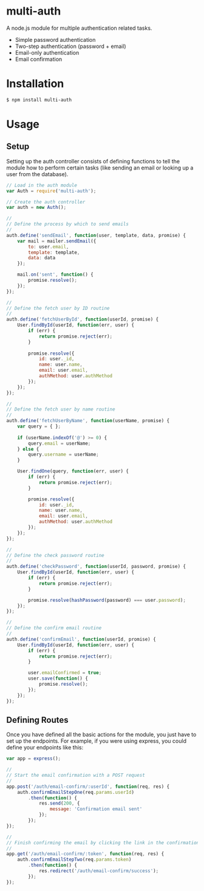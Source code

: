 
# multi-auth

A node.js module for multiple authentication related tasks.

* Simple password authentication
* Two-step authentication (password + email)
* Email-only authentication
* Email confirmation



# Installation

```bash
$ npm install multi-auth
```



# Usage

## Setup

Setting up the auth controller consists of defining functions to tell the module how to perform certain tasks (like sending an email or looking up a user from the database).

```javascript
// Load in the auth module
var Auth = require('multi-auth');

// Create the auth controller
var auth = new Auth();

//
// Define the process by which to send emails
//
auth.define('sendEmail', function(user, template, data, promise) {
	var mail = mailer.sendEmail({
		to: user.email,
		template: template,
		data: data
	});

	mail.on('sent', function() {
		promise.resolve();
	});
});

//
// Define the fetch user by ID routine
//
auth.define('fetchUserById', function(userId, promise) {
	User.findById(userId, function(err, user) {
		if (err) {
			return promise.reject(err);
		}
		
		promise.resolve({
			id: user._id,
			name: user.name,
			email: user.email,
			authMethod: user.authMethod
		});
	});
});

//
// Define the fetch user by name routine
//
auth.define('fetchUserByName', function(userName, promise) {
	var query = { };
	
	if (userName.indexOf('@') >= 0) {
		query.email = userName;
	} else {
		query.username = userName;
	}

	User.findOne(query, function(err, user) {
		if (err) {
			return promise.reject(err);
		}

		promise.resolve({
			id: user._id,
			name: user.name,
			email: user.email,
			authMethod: user.authMethod
		});
	});
});

//
// Define the check password routine
//
auth.define('checkPassword', function(userId, password, promise) {
	User.findById(userId, function(err, user) {
		if (err) {
			return promise.reject(err);
		}

		promise.resolve(hashPassword(password) === user.password);
	});
});

//
// Define the confirm email routine
//
auth.define('confirmEmail', function(userId, promise) {
	User.findById(userId, function(err, user) {
		if (err) {
			return promise.reject(err);
		}

		user.emailConfirmed = true;
		user.save(function() {
			promise.resolve();
		});
	});
});
```

## Defining Routes

Once you have defined all the basic actions for the module, you just have to set up the endpoints. For example, if you were using express, you could define your endpoints like this:

```javascript
var app = express();

//
// Start the email confirmation with a POST request
//
app.post('/auth/email-confirm/:userId', function(req, res) {
	auth.confirmEmailStepOne(req.params.userId)
		.then(function() {
			res.send(200, {
				message: 'Confirmation email sent'
			});
		});
});

//
// Finish confirming the email by clicking the link in the confirmation email
//
app.get('/auth/email-confirm/:token', function(req, res) {
	auth.confirmEmailStepTwo(req.params.token)
		.then(function() {
			res.redirect('/auth/email-confirm/success');
		});
});
```


